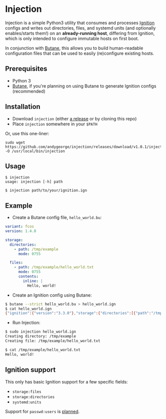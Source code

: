 # Injection

Injection is a simple Python3 utility that consumes and processes [Ignition](https://coreos.github.io/ignition/) configs and writes out directories, files, and systemd units (and optionally enables/starts them!) on an **already-running host**, differing from Ignition, which is only intended to configure immutable hosts on first boot.

In conjunction with [Butane](https://coreos.github.io/butane/), this allows you to build human-readable configuration files that can be used to easily (re)configure existing hosts.

## Prerequisites

- Python 3
- [Butane](https://coreos.github.io/butane/getting-started/#getting-butane), if you're planning on using Butane to generate Ignition configs (recommended)

## Installation
- Download `injection` (either [a release](https://github.com/andygeorge/injection/releases) or by cloning this repo)
- Place `injection` somewhere in your `$PATH`

Or, use this one-liner:

```
sudo wget https://github.com/andygeorge/injection/releases/download/v1.0.1/injection -O /usr/local/bin/injection
```

## Usage

```
$ injection
usage: injection [-h] path

$ injection path/to/your/ignition.ign
```

## Example

- Create a Butane config file, `hello_world.bu`:

```yaml
variant: fcos
version: 1.4.0

storage:
  directories:
    - path: /tmp/example
      mode: 0755

  files:
    - path: /tmp/example/hello_world.txt
      mode: 0755
      contents:
        inline: |
          Hello, world!
```

- Create an Ignition config using Butane:

```bash
$ butane --strict hello_world.bu > hello_world.ign
$ cat hello_world.ign
{"ignition":{"version":"3.3.0"},"storage":{"directories":[{"path":"/tmp/example","mode":493}],"files":[{"path":"/tmp/example/hello_world.txt","contents":{"compression":"","source":"data:,Hello%2C%20world!%0A"},"mode":493}]}}
```

- Run Injection:

```bash
$ sudo injection hello_world.ign
Creating directory: /tmp/example
Creating file: /tmp/example/hello_world.txt

$ cat /tmp/example/hello_world.txt
Hello, world!
```

## Ignition support

This only has basic Ignition support for a few specific fields:

- `storage:files`
- `storage:directories`
- `systemd:units`

Support for `passwd:users` is [planned](https://github.com/andygeorge/injection/issues/1).

